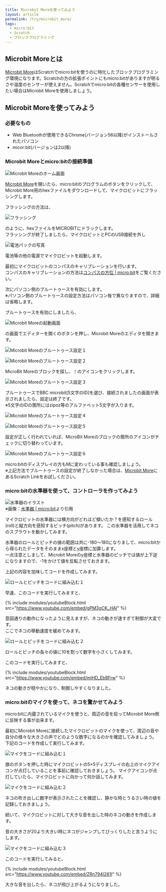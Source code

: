 ```yaml
---
title: Microbit Moreを使ってみよう
layout: article
permalink: /try/microbit_more/
tags:
  - micro:bit 
  - Scratch
  - ブロックプログラミング
---
```


## Microbit Moreとは
[Microbit More](https://microbit-more.github.io/)はScratchでmicro:bitを使うのに特化したブロックプログラミング環境になります。Scratchの方の拡張ポイントにもmicro:bitがありますが明るさや温度のセンサーが使えません。Scratchでmicro:bitの各種センサーを使用したい場合はMicrobit Moreを使用しましょう。

## Microbit Moreを使ってみよう
### 必要なもの
- Web Bluetoothが使用できるChrome(バージョン56以降)がインストールされたパソコン
- micor:bit(バージョンは2以降)

### Microbit Moreとmicro:bitの接続準備
![Microbit Moreのホーム画面](/assets/images/try/microbit_more/microbit_more_0.jpg)

[Microbit More](https://microbit-more.github.io/)を開いたら、micro:bitのプログラムのボタンをクリックして、Microbit More用のhexファイルをダウンロードして、マイクロビットにフラッシングします。

フラッシングの方法は、

![フラッシング](/assets/images/try/microbit_more/microbit_more_1.jpg)

のように、hexファイルをMICROBITにドラックします。  
フラッシングが終了しましたら、マイクロビットとPCのUSB接続を外し

![電池パックの写真](/assets/images/try/microbit_more/microbit_more_2.jpg)

電池等の他の電源でマイクロビットを起動します。

最初にマイクロビットのコンパスのキャリブレーションを行います。  
コンパスのキャリブレーションの方法は[コンパスの方位 | micro:bit](https://microbit.org/ja/projects/make-it-code-it/compass-bearing/)をご覧ください。

次にパソコン側のブルートゥースを有効にします。  
※パソコン側のブルートゥースの設定方法はパソコン毎で異なりますので、詳細は省略します。

ブルートゥースを有効にしましたら、

![Microbit Moreの起動画面](/assets/images/try/microbit_more/microbit_more_0.jpg)

の画面でエディターを開くのボタンを押し、Microbit Moreのエディタを開きます。

![Microbit Moreのブルートゥース設定１](/assets/images/try/microbit_more/microbit_more_3.jpg)  
  
![Microbit Moreのブルートゥース設定２](/assets/images/try/microbit_more/microbit_more_4.jpg)

MicroBit Moreのブロックを探し、！のアイコンをクリックします。

![Microbit Moreのブルートゥース設定３](/assets/images/try/microbit_more/microbit_more_5.jpg)

ブルートゥースでBBC microbit[5文字のID]を選び、接続されましたの画面が表示されましたら、設定は終了です。  
※5文字のIDの箇所にはzipoz等のアルファベット5文字が入ります。

![Microbit Moreのブルートゥース設定４](/assets/images/try/microbit_more/microbit_more_6.jpg)  
  
![Microbit Moreのブルートゥース設定５](/assets/images/try/microbit_more/microbit_more_7.jpg)

設定が正しく行われていれば、MicroBit Moreのブロックの箇所のアイコンがチェックに切り替わっています。

![Microbit Moreのブルートゥース設定６](/assets/images/try/microbit_more/microbit_more_8.jpg)

micro:bitのディスプレイの方もMに変わっている事も確認しましょう。  
※上記方法でブルートゥースの設定が終了しなかった場合は、[Microbit More](https://microbit-more.github.io/)にあるScratch Linkをお試しください。

### micro:bitの水準器を使って、コントローラを作ってみよう

![水準器のイラスト](/assets/images/try/microbit_more/microbit_more_9.jpg)  
※画像：[水準器 | micro:bit](https://microbit.org/ja/projects/make-it-code-it/spirit-level/)より引用

マイクロビットの水準器には横方向がどれほど傾いたか？を感知するロール(roll)と縦方向を感知するピッチ(pitch)があります。
この水準器を活用してネコのスプラウトを動かしてみます。

水準器のロールとピッチの値の範囲は共に-180〜180になりまして、micro:bitから得られたデータをそのままx座標とy座標に加算します。  
一点注意としまして、Microbit Moreのy座標と水準器のピッチでは値が上下逆になりますので、-1をかけて値を反転させておきます。  

上記の内容を加味してコードを作成してみます。

![ロールとピッチをコードに組み込む１](/assets/images/try/microbit_more/microbit_more_10.jpg)

早速、このコードを実行してみますと、

{% include modules/youtubeBlock.html src="https://www.youtube.com/embed/gPM3gCK_HAI" %}

意図通りの動作になったように見えますが、ネコの動きが速すぎて制御が大変です。  
ここでネコの移動速度を緩めてみます。

![ロールとピッチをコードに組み込む２](/assets/images/try/microbit_more/microbit_more_11.jpg)

ロールとピッチの各々の値に10を割って数字を小さくしてみます。

このコードを実行してみますと、

{% include modules/youtubeBlock.html src="https://www.youtube.com/embed/miHD_EbBFrw" %}

ネコの動きが穏やかになり、制御しやすくなりました。

### micro:bitのマイクを使って、ネコを驚かせてみよう

micro:bitに内蔵されているマイクを使うと、周辺の音を拾ってMicrobit More側に反映する事が出来ます。

最初にMicrobit Moreに接続したマイクロビットのマイクを使って、周辺の音や自分の様々な大きさの声でどのような数字になるのかを確認してみましょう。  
下記のコードを作成して実行してみます。

![マイクをコードに組み込む１](/assets/images/try/microbit_more/microbit_more_12.jpg)

旗のボタンを押した時にマイクロビットの5×5ディスプレイの右上のマイクアイコンが点灯していることを事前に確認しておきましょう。
マイクアイコンが点灯していたら、マイクロビットに向かって何か話してみます。

![マイクをコードに組み込む２](/assets/images/try/microbit_more/microbit_more_13.jpg)

ネコの吹き出しに数字が表示されたことを確認し、静かな時とうるさい時の値を記録しておきましょう。

続いて、マイクロビットに対して大きな音を出した時のネコの動きを作成します。

音の大きさが20より大きい時にネコがジャンプしてびっくりしたと言うようにします。

![マイクをコードに組み込む３](/assets/images/try/microbit_more/microbit_more_14.jpg)

このコードを実行してみると、

{% include modules/youtubeBlock.html src="https://www.youtube.com/embed/ZRn794I261I" %}

大きな音を出したら、ネコが飛び上がるようになりました。